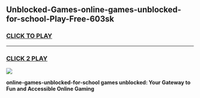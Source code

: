 
## Unblocked-Games-online-games-unblocked-for-school-Play-Free-603sk
<h3>
<a href="https://premium76.site?title=online-games-unblocked-for-school&ref=20A">CLICK TO PLAY</a></h3>
<hr>

<h3>
<a href="https://premium76.site?title=online-games-unblocked-for-school&ref=20A">CLICK 2 PLAY</a>
  
</h3>

<a href="https://premium76.site?title=online-games-unblocked-for-school&ref=20A"><img src="https://clearcache.store/games.png"></a>


**online-games-unblocked-for-school games unblocked: Your Gateway to Fun and Accessible Online Gaming**
